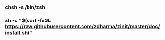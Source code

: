 ### chsh -s /bin/zsh
### sh -c "$(curl -fsSL https://raw.githubusercontent.com/zdharma/zinit/master/doc/install.sh)"